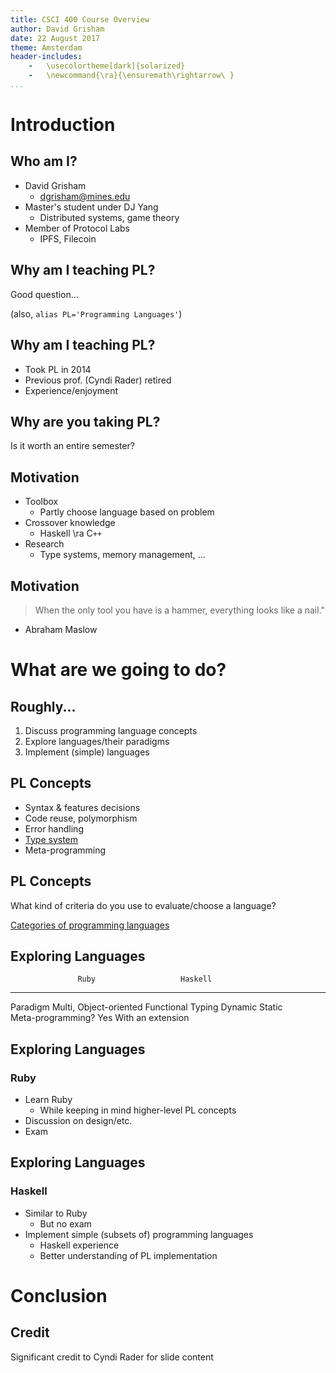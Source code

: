 ```yaml
---
title: CSCI 400 Course Overview
author: David Grisham
date: 22 August 2017
theme: Amsterdam
header-includes:
    -   \usecolortheme[dark]{solarized}
    -   \newcommand{\ra}{\ensuremath\rightarrow\ }
...
```


Introduction
============

Who am I?
---------

-   David Grisham
    -   dgrisham@mines.edu
-   Master's student under DJ Yang
    -   Distributed systems, game theory
-   Member of Protocol Labs
    -   IPFS, Filecoin

Why am I teaching PL?
---------------------

Good question...

(also, `alias PL='Programming Languages'`)

Why am I teaching PL?
---------------------

-   Took PL in 2014
-   Previous prof. (Cyndi Rader) retired
-   Experience/enjoyment

Why are you taking PL?
----------------------

Is it worth an entire semester?

Motivation
----------

-   Toolbox
    -   Partly choose language based on problem
-   Crossover knowledge
    -   Haskell \ra C`++`
-   Research
    -   Type systems, memory management, ...

Motivation
----------

>   When the only tool you have is a hammer, everything looks like a nail."
-   Abraham Maslow

What are we going to do?
========================

Roughly...
----------

1.  Discuss programming language concepts
2.  Explore languages/their paradigms
3.  Implement (simple) languages

PL Concepts
-----------

-   Syntax & features decisions
-   Code reuse, polymorphism
-   Error handling
-   [Type system](https://en.wikipedia.org/wiki/Type_system)
-   Meta-programming

PL Concepts
-----------

What kind of criteria do you use to evaluate/choose a language?

[Categories of programming languages](https://en.wikipedia.org/wiki/List_of_programming_languages_by_type)

Exploring Languages
-------------------

                   Ruby                   Haskell   
-                  ------                 -------   
Paradigm           Multi, Object-oriented Functional
Typing             Dynamic                Static    
Meta-programming?  Yes                    With an extension

Exploring Languages
-------------------

### Ruby

-   Learn Ruby
    -   While keeping in mind higher-level PL concepts
-   Discussion on design/etc.
-   Exam

Exploring Languages
-------------------

### Haskell

-   Similar to Ruby
    -   But no exam
-   Implement simple (subsets of) programming languages
    -   Haskell experience
    -   Better understanding of PL implementation


Conclusion
==========

Credit
------

Significant credit to Cyndi Rader for slide content
